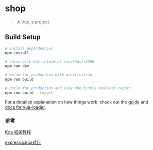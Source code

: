 # shop

> A Vue.js project

## Build Setup

``` bash
# install dependencies
npm install

# serve with hot reload at localhost:8080
npm run dev

# build for production with minification
npm run build

# build for production and view the bundle analyzer report
npm run build --report
```

For a detailed explanation on how things work, check out the [guide](http://vuejs-templates.github.io/webpack/) and [docs for vue-loader](http://vuejs.github.io/vue-loader).

### 参考

[Koa 框架教程](http://www.ruanyifeng.com/blog/2017/08/koa.html)

[express与koa对比](https://blog.csdn.net/k616358281/article/details/71602055)
